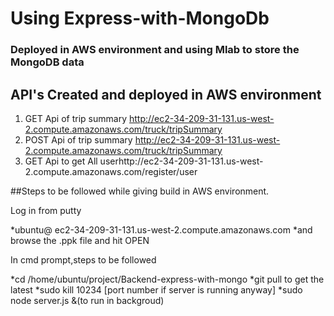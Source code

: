 # Using Express-with-MongoDb #


### Deployed in AWS environment and using Mlab to store the MongoDB data

## API's Created and deployed in AWS environment

1) GET Api of trip summary http://ec2-34-209-31-131.us-west-2.compute.amazonaws.com/truck/tripSummary
2) POST Api of trip summary http://ec2-34-209-31-131.us-west-2.compute.amazonaws.com/truck/tripSummary
3) GET Api to get All userhttp://ec2-34-209-31-131.us-west-2.compute.amazonaws.com/register/user

##Steps to be followed while giving build in AWS environment.

Log in from putty

*ubuntu@ ec2-34-209-31-131.us-west-2.compute.amazonaws.com
*and browse the .ppk file and hit OPEN

In cmd prompt,steps to be followed

*cd /home/ubuntu/project/Backend-express-with-mongo
*git pull to get the latest
*sudo kill 10234 [port number if server is running anyway]
*sudo node server.js &(to run in backgroud)


